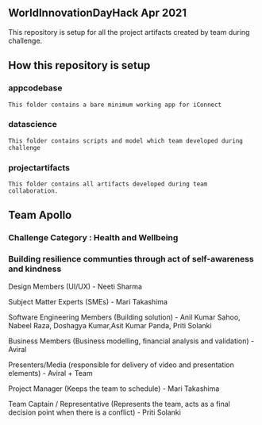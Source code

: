 
##  WorldInnovationDayHack  Apr 2021
This repository is setup for all the project artifacts created by team during challenge.

## How this repository is setup

### appcodebase 
    This folder contains a bare minimum working app for iConnect

### datascience
    This folder contains scripts and model which team developed during challenge

### projectartifacts
    This folder contains all artifacts developed during team collaboration.
    
## Team Apollo 
### Challenge Category : Health and Wellbeing
### Building resilience communties through act of self-awareness and kindness

Design Members (UI/UX) -  Neeti Sharma <br/>

Subject Matter Experts (SMEs) - Mari Takashima <br/>

Software Engineering Members (Building solution) - Anil Kumar Sahoo, Nabeel Raza, Doshagya Kumar,Asit Kumar Panda, Priti Solanki <br/>

Business Members (Business modelling, financial analysis and validation) - Aviral <br />

Presenters/Media (responsible for delivery of video and presentation elements) -  Aviral + Team <br/>

Project Manager (Keeps the team to schedule) - Mari Takashima <br/>

Team Captain / Representative (Represents the team, acts as a final decision point when there is a conflict) - Priti Solanki <br/>
